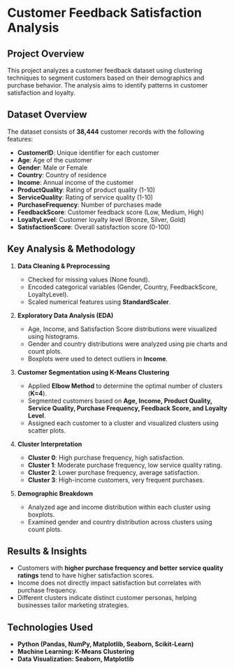 # Customer Feedback Satisfaction Analysis

## Project Overview
This project analyzes a customer feedback dataset using clustering techniques to segment customers based on their demographics and purchase behavior. The analysis aims to identify patterns in customer satisfaction and loyalty.

## Dataset Overview
The dataset consists of **38,444** customer records with the following features:

- **CustomerID**: Unique identifier for each customer  
- **Age**: Age of the customer  
- **Gender**: Male or Female  
- **Country**: Country of residence  
- **Income**: Annual income of the customer  
- **ProductQuality**: Rating of product quality (1-10)  
- **ServiceQuality**: Rating of service quality (1-10)  
- **PurchaseFrequency**: Number of purchases made  
- **FeedbackScore**: Customer feedback score (Low, Medium, High)  
- **LoyaltyLevel**: Customer loyalty level (Bronze, Silver, Gold)  
- **SatisfactionScore**: Overall satisfaction score (0-100)  

## Key Analysis & Methodology
1. **Data Cleaning & Preprocessing**  
   - Checked for missing values (None found).  
   - Encoded categorical variables (Gender, Country, FeedbackScore, LoyaltyLevel).  
   - Scaled numerical features using **StandardScaler**.  

2. **Exploratory Data Analysis (EDA)**  
   - Age, Income, and Satisfaction Score distributions were visualized using histograms.  
   - Gender and country distributions were analyzed using pie charts and count plots.  
   - Boxplots were used to detect outliers in **Income**.  

3. **Customer Segmentation using K-Means Clustering**  
   - Applied **Elbow Method** to determine the optimal number of clusters (**K=4**).  
   - Segmented customers based on **Age, Income, Product Quality, Service Quality, Purchase Frequency, Feedback Score, and Loyalty Level**.  
   - Assigned each customer to a cluster and visualized clusters using scatter plots.  

4. **Cluster Interpretation**  
   - **Cluster 0**: High purchase frequency, high satisfaction.  
   - **Cluster 1**: Moderate purchase frequency, low service quality rating.  
   - **Cluster 2**: Lower purchase frequency, average satisfaction.  
   - **Cluster 3**: High-income customers, very frequent purchases.  

5. **Demographic Breakdown**  
   - Analyzed age and income distribution within each cluster using boxplots.  
   - Examined gender and country distribution across clusters using count plots.  

## Results & Insights
- Customers with **higher purchase frequency and better service quality ratings** tend to have higher satisfaction scores.  
- Income does not directly impact satisfaction but correlates with purchase frequency.  
- Different clusters indicate distinct customer personas, helping businesses tailor marketing strategies.  

## Technologies Used
- **Python (Pandas, NumPy, Matplotlib, Seaborn, Scikit-Learn)**  
- **Machine Learning: K-Means Clustering**  
- **Data Visualization: Seaborn, Matplotlib**  

